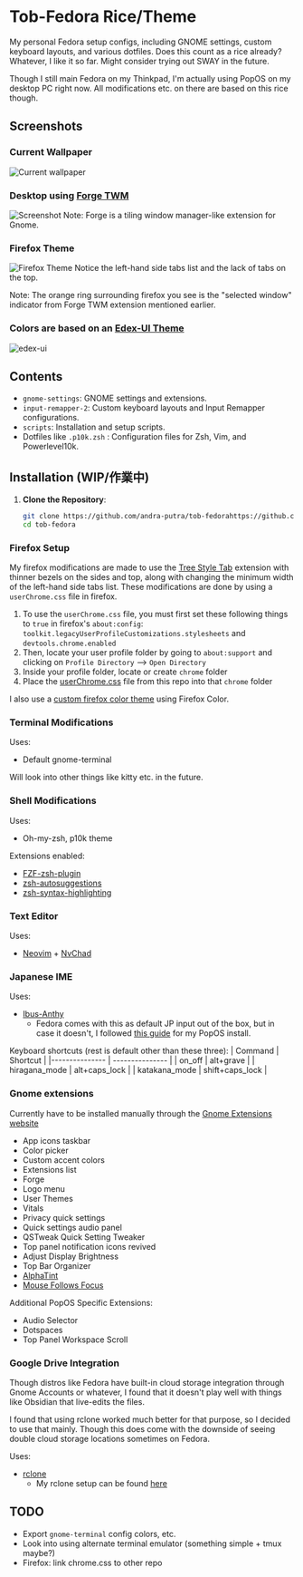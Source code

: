 # Tob-Fedora Rice/Theme

My personal Fedora setup configs, including GNOME settings, custom keyboard layouts, and various dotfiles. Does this count as a rice already? Whatever, I like it so far. Might consider trying out SWAY in the future.

Though I still main Fedora on my Thinkpad, I'm actually using PopOS on my desktop PC right now. All modifications etc. on there are based on this rice though. 

## Screenshots

### Current Wallpaper
![Current wallpaper](wallpapers/orangeautoflame_wpp.png)

### Desktop using [Forge TWM](https://github.com/forge-ext/forge)
![Screenshot](screenshots/fedora-copland-screenshot.png)
Note: Forge is a tiling window manager-like extension for Gnome.

### Firefox Theme
![Firefox Theme](screenshots/fedora-copland-firefox.png)
Notice the left-hand side tabs list and the lack of tabs on the top.

Note: The orange ring surrounding firefox you see is the "selected window" indicator from Forge TWM extension mentioned earlier.


### Colors are based on an [Edex-UI Theme](https://github.com/GitSquared/edex-ui/blob/master/media/screenshot_blade.png)
![edex-ui](screenshots/edex-ui.png)

## Contents

- `gnome-settings`: GNOME settings and extensions.
- `input-remapper-2`: Custom keyboard layouts and Input Remapper configurations.
- `scripts`: Installation and setup scripts.
- Dotfiles like `.p10k.zsh` : Configuration files for Zsh, Vim, and Powerlevel10k.

## Installation (WIP/作業中)

1. **Clone the Repository**:
   ```bash
   git clone https://github.com/andra-putra/tob-fedorahttps://github.com/andra-putra/tob-fedora
   cd tob-fedora
    ```

### Firefox Setup
My firefox modifications are made to use the [Tree Style Tab](https://addons.mozilla.org/en-US/firefox/addon/tree-style-tab/) extension with thinner bezels on the sides and top, along with changing the minimum width of the left-hand side tabs list. 
These modifications are done by using a `userChrome.css` file in firefox.

1. To use the `userChrome.css` file, you must first set these following things to `true` in firefox's `about:config`: `toolkit.legacyUserProfileCustomizations.stylesheets` and `devtools.chrome.enabled`
2. Then, locate your user profile folder by going to `about:support` and clicking on `Profile Directory` --> `Open Directory` 
3. Inside your profile folder, locate or create `chrome` folder
4. Place the [userChrome.css](./firefox/userChrome.css) file from this repo into that `chrome` folder

I also use a [custom firefox color theme](https://color.firefox.com/?theme=XQAAAAIgAQAAAAAAAABBqYhm849SCia2CaaEGccwS-xMDPryguaG23ZQLclaabCRGMSkdTEdxh6UXQSr56S8jn27vOFOSm7G-dmiCy1yl7h3M1feQdaYABC8iXqLydFJlD5_8Jz0Vnm5WkxA8Rff-3q97iBIGR3_njstPDQm0ceaOfZKfQf8TDoF4hvwlRB-pYVIFz7jUf1AF6d4pXtmC20ZJoPHDEeDDOp-Ufu1H67btL_KM2zjv-2QXaFxqL4Hs_6ozWA) using Firefox Color.

### Terminal Modifications
Uses:
- Default gnome-terminal

Will look into other things like kitty etc. in the future.

### Shell Modifications
Uses:
- Oh-my-zsh, p10k theme

Extensions enabled:
- [FZF-zsh-plugin](https://github.com/unixorn/fzf-zsh-plugin)
- [zsh-autosuggestions](https://github.com/zsh-users/zsh-autosuggestions)
- [zsh-syntax-highlighting](https://github.com/zsh-users/zsh-syntax-highlighting)

### Text Editor
Uses:
- [Neovim](https://neovim.io/) + [NvChad](https://github.com/NvChad/NvChad)

### Japanese IME
Uses:
- [Ibus-Anthy](https://github.com/ibus/ibus-anthy/)
    - Fedora comes with this as default JP input out of the box, but in case it doesn't, I followed [this guide](https://yasuhira-tanuki.com/linux-ibus-anthy/) for my PopOS install.

Keyboard shortcuts (rest is default other than these three):
| Command   | Shortcut    |
|--------------- | --------------- |
| on_off   | alt+grave   |
| hiragana_mode   | alt+caps_lock   |
| katakana_mode   | shift+caps_lock   |


### Gnome extensions
Currently have to be installed manually through the [Gnome Extensions website](https://extensions.gnome.org)
- App icons taskbar
- Color picker
- Custom accent colors
- Extensions list
- Forge
- Logo menu
- User Themes
- Vitals
- Privacy quick settings
- Quick settings audio panel
- QSTweak Quick Setting Tweaker
- Top panel notification icons revived
- Adjust Display Brightness
- Top Bar Organizer
- [AlphaTint](https://extensions.gnome.org/extension/4624/alphatint/)
- [Mouse Follows Focus](https://extensions.gnome.org/extension/4642/mouse-follows-focus/)    

Additional PopOS Specific Extensions:
- Audio Selector
- Dotspaces 
- Top Panel Workspace Scroll

### Google Drive Integration
Though distros like Fedora have built-in cloud storage integration through Gnome Accounts or whatever, I found that it doesn't play well with things like Obsidian that live-edits the files.

I found that using rclone worked much better for that purpose, so I decided to use that mainly. Though this does come with the downside of seeing double cloud storage locations sometimes on Fedora.

Uses:
- [rclone](https://github.com/rclone/rclone)
    - My rclone setup can be found [here](./other_files/rclone_configs/) 


## TODO
- Export `gnome-terminal` config colors, etc.
- Look into using alternate terminal emulator (something simple + tmux maybe?)
- Firefox: link chrome.css to other repo
